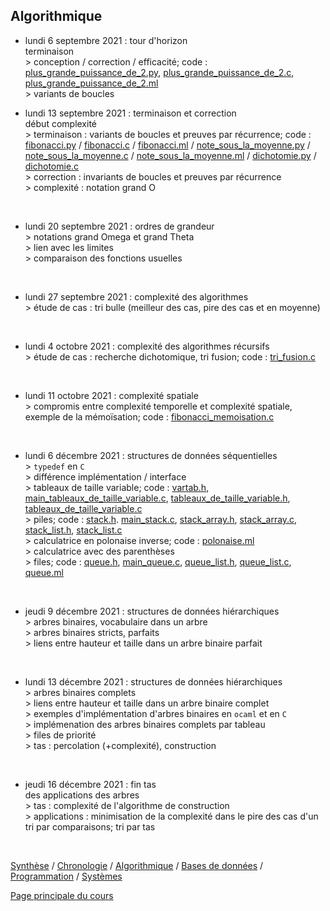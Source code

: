 ## Algorithmique



* lundi 6 septembre 2021 : tour d'horizon
<br />terminaison
<br />> conception / correction / efficacité; code : [plus_grande_puissance_de_2.py](code/plus_grande_puissance_de_2.py), [plus_grande_puissance_de_2.c](code/plus_grande_puissance_de_2.c), [plus_grande_puissance_de_2.ml](code/plus_grande_puissance_de_2.ml)
<br />> variants de boucles<br />

* lundi 13 septembre 2021 : terminaison et correction
<br />début complexité
<br />> terminaison : variants de boucles et preuves par récurrence; code : [fibonacci.py](code/fibonacci.py) / [fibonacci.c](code/fibonacci.c) / [fibonacci.ml](code/fibonacci.ml) / [note_sous_la_moyenne.py](code/note_sous_la_moyenne.py) / [note_sous_la_moyenne.c](code/note_sous_la_moyenne.c) / [note_sous_la_moyenne.ml](code/note_sous_la_moyenne.ml) / [dichotomie.py](code/dichotomie.py) / [dichotomie.c](code/dichotomie.c)
<br />> correction : invariants de boucles et preuves par récurrence
<br />> complexité : notation grand O
<br />

* lundi 20 septembre 2021 : ordres de grandeur
<br />> notations grand Omega et grand Theta
<br />> lien avec les limites
<br />> comparaison des fonctions usuelles
<br />

* lundi 27 septembre 2021 : complexité des algorithmes
<br />> étude de cas : tri bulle (meilleur des cas, pire des cas et en moyenne)
<br />

* lundi 4 octobre 2021 : complexité des algorithmes récursifs
<br />> étude de cas : recherche dichotomique, tri fusion; code : [tri_fusion.c](code/tri_fusion.c)
<br />

* lundi 11 octobre 2021 : complexité spatiale
<br />> compromis entre complexité temporelle et complexité spatiale, exemple de la mémoïsation; code : [fibonacci_memoisation.c](code/fibonacci_memoisation.c)
<br />

* lundi 6 décembre 2021 : structures de données séquentielles
<br />> `typedef` en `C`
<br />> différence implémentation / interface
<br />> tableaux de taille variable; code : [vartab.h](code/vartab.h), [main_tableaux_de_taille_variable.c](code/main_tableaux_de_taille_variable.c), [tableaux_de_taille_variable.h](code/tableaux_de_taille_variable.h), [tableaux_de_taille_variable.c](code/tableaux_de_taille_variable.c)
<br />> piles; code : [stack.h](code/stack.h). [main_stack.c](code/main_stack.c), [stack_array.h](code/stack_array.h), [stack_array.c](code/stack_array.c), [stack_list.h](code/stack_list.h), [stack_list.c](code/stack_list.c)
<br />> calculatrice en polonaise inverse; code : [polonaise.ml](code/polonaise/ml)
<br />> calculatrice avec des parenthèses
<br />> files; code : [queue.h](code/queue.h), [main_queue.c](code/main_queue.c), [queue_list.h](code/queue_list.h), [queue_list.c](code/queue_list.c), [queue.ml](code/queue.ml)
<br />

* jeudi 9 décembre 2021 : structures de données hiérarchiques
<br />> arbres binaires, vocabulaire dans un arbre
<br />> arbres binaires stricts, parfaits
<br />> liens entre hauteur et taille dans un arbre binaire parfait
<br />

* lundi 13 décembre 2021 : structures de données hiérarchiques
<br />> arbres binaires complets
<br />> liens entre hauteur et taille dans un arbre binaire complet
<br />> exemples d'implémentation d'arbres binaires en `ocaml` et en `C`
<br />> implémenation des arbres binaires complets par tableau
<br />> files de priorité
<br />> tas : percolation (+complexité), construction
<br />

* jeudi 16 décembre 2021 : fin tas
<br />des applications des arbres
<br />> tas : complexité de l'algorithme de construction
<br />> applications : minimisation de la complexité dans le pire des cas d'un tri par comparaisons; tri par tas
<br />


[Synthèse](synthese.md) /  [Chronologie](chronologie.md) / [Algorithmique](algorithmique.md) / [Bases de données](bd.md) / [Programmation](prog.md) / [Systèmes](systemes.md) 


[Page principale du cours](https://ineskkk.github.io/mp2i-pv)

